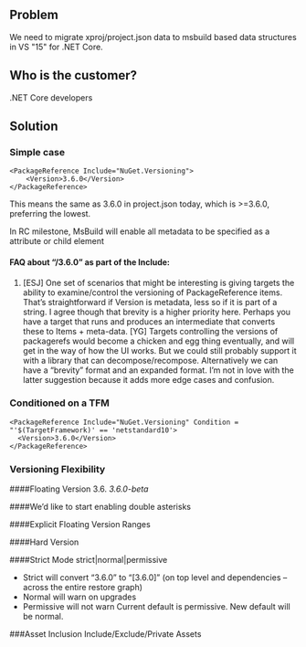 ## Problem
We need to migrate xproj/project.json data to msbuild based data structures in VS "15" for .NET Core.

## Who is the customer?
.NET Core developers

## Solution
### Simple case
    <PackageReference Include="NuGet.Versioning">
        <Version>3.6.0</Version>
    </PackageReference>
This means the same as 3.6.0 in project.json today, which is >=3.6.0, preferring the lowest.

In RC milestone, MsBuild will enable all metadata to be specified as a attribute or child element
    <PackageReference Include="NuGet.Versioning" Version="3.6.0" />

#### FAQ about “/3.6.0” as part of the Include:
1. [ESJ] One set of scenarios that might be interesting is giving targets the ability to examine/control the versioning of PackageReference items.  That’s straightforward if Version is metadata, less so if it is part of a string.  I agree though that brevity is a higher priority here.  Perhaps you have a target that runs and produces an intermediate that converts these to Items + meta-data.
[YG] 
Targets controlling the versions of packagerefs would become a chicken and egg thing eventually, and will get in the way of how the UI works. But we could still probably support it with a library that can decompose/recompose. Alternatively we can have a “brevity” format and an expanded format. I’m not in love with the latter suggestion because it adds more edge cases and confusion.

### Conditioned on a TFM
    <PackageReference Include="NuGet.Versioning" Condition = "'$(TargetFramework)' == 'netstandard10'>
      <Version>3.6.0</Version>
    </PackageReference>

### Versioning Flexibility
####Floating Version
    <PackageReference Include="NuGet.Versioning">
        <Version>3.6.*</Version>
    </PackageReference>
    <PackageReference Include="NuGet.Versioning">
        <Version>3.6.0-beta*</Version>
    </PackageReference>

####We’d like to start enabling double asterisks
    <PackageReference Include="NuGet.Versioning" Version="3.6.*-beta*" />

####Explicit Floating Version Ranges
    <PackageReference Include="NuGet.Versioning" Version="[3.6.0-3.7.0)" />

####Hard Version
    <PackageReference Include="NuGet.Versioning" Version="[3.6.0]" />

####Strict Mode
    <PropertyGroup>
      <PackageReferenceMode>strict|normal|permissive</PackageReferenceMode>
    </PropertyGroup>

* Strict will convert “3.6.0” to “[3.6.0]” (on top level and dependencies – across the entire restore graph)
* Normal will warn on upgrades
* Permissive will not warn
Current default is permissive. New default will be normal.

###Asset Inclusion
Include/Exclude/Private Assets
<!-- below are the default values for these 3 settings, consistent with project.json today 
    <PackageReference Include="NuGet.Versioning" Version="3.6.0">
      <IncludeAssets>all</IncludeAssets>
      <ExcludeAssets>none</ExcludeAssets>
      <PrivateAssets>contentfiles,analyzers,build</PrivateAssets>
    </PackageReference>

* IncludeAssets – These assets should be consumed
* ExcludeAssets – The opposite of include
* PrivateAssets – Consume but do not flow to the next project
[Note: PrivateAssets is a new term for XProj/Project.json’s SuppressParent – we are open to other name suggestions, but we believe this is an improvement.]


All three of these can include any of the following values:
* Compile – are the contents of the lib folder available to compile against
* Runtime – are the contents of the runtime folder distributed
* ContentFiles – are the contents of the contentfiles folder used
* Build – do the props/targets in the build folder get used
* Analyzers – do the analyzers get used

Or, instead:
* None – none of those things get used
* All – all of those things get used.

#### Type=Platform
We’ll be talking with CLI folks about making the need for this to go away

####Type=Build
If we are able to get rid of the need for type=platform, we’d like to make type=build as simple as:
    <PackageReference Include="NuGet.Versioning/3.6.0">
      <PrivateAssets>all</PrivateAssets>
    </PackageReference>            

###Coming soon
Potential addition of package control:
•	Hash
•	PublicKey
•	Signature
•	FeedName
•	FeedUrl

###PackageReference and ProjectReference Duality
There should be a transformation between ProjectReference and PackageReference that keeps the result of the build identical.
Visual Studio, and other tools, could provide a feature to switch between those 2 modes for a project/package.

As such:
1. metadata from PackageReferences may be needed to be respected on ProjectReference. IncludeAssets, ExcludeAssets and PrivateAssets will also be specifiable ProjectReference.
1. FrameworkReferences, ProjectReferences or PackageReferences should flow transitively.
